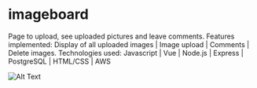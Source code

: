 # imageboard
Page to upload, see uploaded pictures and leave comments. Features implemented: Display of all uploaded images | Image upload | Comments | Delete images.  Technologies used: Javascript | Vue | Node.js | Express | PostgreSQL | HTML/CSS | AWS













![Alt Text](https://github.com/Sola26/imageboard/blob/master/2019-01-11_15-35-16%20(1).gif.gif)
